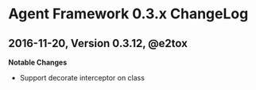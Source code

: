# Agent Framework 0.3.x ChangeLog

## 2016-11-20, Version 0.3.12, @e2tox

**Notable Changes**

- Support decorate interceptor on class

